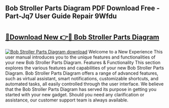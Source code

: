 ## Bob Stroller Parts Diagram PDF Download Free - Part-Jq7 User Guide Repair 9Wfdu

# <h2><a href="http://dflguv.blite.top/?on=Bob+Stroller+Parts+Diagram">🔗Download New 👉🔴 Bob Stroller Parts Diagram</a></h2>

[![Bob Stroller Parts Diagram download](https://i.imgur.com/lujVjoI.png)](http://dflguv.blite.top/?on=Bob+Stroller+Parts+Diagram)
Welcome to a New Experience This user manual introduces you to the unique features and functionalities of your new Bob Stroller Parts Diagram. Features & Functionality This section explores the various features and capabilities of your new Bob Stroller Parts Diagram. Bob Stroller Parts Diagram offers a range of advanced features, such as virtual assistant, smart notifications, customizable shortcuts, and automated tasks, all easily controlled through the user interface. We believe that the Bob Stroller Parts Diagram has served its purpose in getting you started with your new gadget. Should you need any clarification or assistance, our customer support team is always available.
